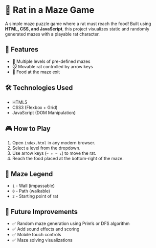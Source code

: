 # 🧩 Rat in a Maze Game

A simple maze puzzle game where a rat must reach the food! Built using **HTML, CSS, and JavaScript**, 
this project visualizes static and randomly generated mazes with a playable rat character.

## 🚀 Features

- 🧱 Multiple levels of pre-defined mazes
- 🐭 Movable rat controlled by arrow keys
- 🍕 Food at the maze exit

## 🛠️ Technologies Used

- HTML5
- CSS3 (Flexbox + Grid)
- JavaScript (DOM Manipulation)

## 🎮 How to Play

1. Open `index.html` in any modern browser.
2. Select a level from the dropdown.
3. Use arrow keys (`← ↑ → ↓`) to move the rat.
4. Reach the food placed at the bottom-right of the maze.

## 📌 Maze Legend

- `1` - Wall (impassable)
- `0` - Path (walkable)
- `2` - Starting point of rat

## 🧠 Future Improvements

- ✅ Random maze generation using Prim’s or DFS algorithm
- ✅ Add sound effects and scoring
- ✅ Mobile touch controls
- ✅ Maze solving visualizations
